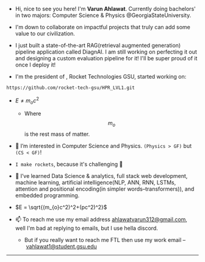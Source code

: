 - Hi, nice to see you here! I'm **Varun Ahlawat**. Currently doing bachelors' in two majors: Computer Science & Physics @GeorgiaStateUniversity.

- I'm down to collaborate on impactful projects that truly can add some value to our civilization.

- I just built a state-of-the-art RAG(retrieval augmented generation) pipeline application called DiagnAI. I am still working on perfecting it out and designing a custom evaluation pipeline for it! I'll be super proud of it once I deploy it!
- I'm the president of , Rocket Technologies GSU, started working on:
``` bash
https://github.com/rocket-tech-gsu/HPR_LVL1.git
```
  - $E \neq m_{o}c^2$
    - Where $$m_{o}$$ is the rest mass of matter.
- 👀 I’m interested in Computer Science and Physics. `(Physics > GF)` but `(CS < GF)`!
- `I make rockets`, because it's challenging 🚀
- 🌱 I’ve learned Data Science & analytics, full stack web development, machine learning, artificial intelligence(NLP, ANN, RNN, LSTMs, attention and positional encoding(in simpler words–transformers)), and embedded programming.

- $E = \sqrt{(m_{o}c^2)^2+(pc^2)^2}$
- 📫 To reach me use my email address ahlawatvarun312@gmail.com, well I'm bad at replying to emails, but I use hella discord.
  - But if you really want to reach me FTL then use my work email – vahlawat1@student.gsu.edu
--------
<!---
 ### Let's study some physics now that you're on my profile! 
 -->
